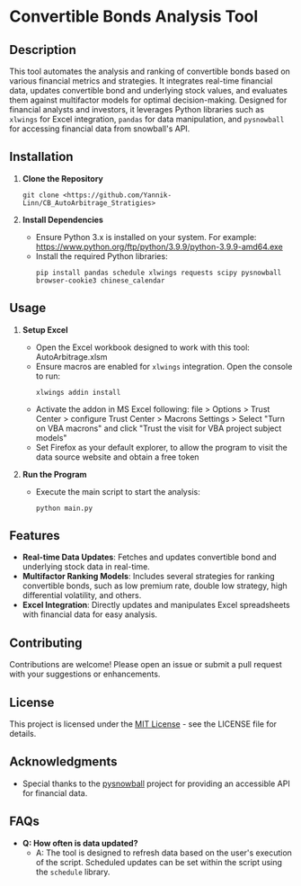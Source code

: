 # Convertible Bonds Analysis Tool

## Description
This tool automates the analysis and ranking of convertible bonds based on various financial metrics and strategies. It integrates real-time financial data, updates convertible bond and underlying stock values, and evaluates them against multifactor models for optimal decision-making. Designed for financial analysts and investors, it leverages Python libraries such as `xlwings` for Excel integration, `pandas` for data manipulation, and `pysnowball` for accessing financial data from snowball's API.

## Installation

1. **Clone the Repository**
   ```
   git clone <https://github.com/Yannik-Linn/CB_AutoArbitrage_Stratigies>
   ```
   
2. **Install Dependencies**
   - Ensure Python 3.x is installed on your system. For example:
     https://www.python.org/ftp/python/3.9.9/python-3.9.9-amd64.exe
   - Install the required Python libraries:
     ```
     pip install pandas schedule xlwings requests scipy pysnowball browser-cookie3 chinese_calendar
     ```

## Usage

1. **Setup Excel**
   - Open the Excel workbook designed to work with this tool: AutoArbitrage.xlsm
   - Ensure macros are enabled for `xlwings` integration. Open the console to run:
     ```
     xlwings addin install
     ```
   - Activate the addon in MS Excel following: file >  Options > Trust Center > configure Trust Center > Macrons Settings > Select "Turn on VBA macrons" and click "Trust the visit for VBA project subject models"
   - Set Firefox as your default explorer, to allow the program to visit the data source website and obtain a free token

2. **Run the Program**
   - Execute the main script to start the analysis:
     ```
     python main.py
     ```

## Features
- **Real-time Data Updates**: Fetches and updates convertible bond and underlying stock data in real-time.
- **Multifactor Ranking Models**: Includes several strategies for ranking convertible bonds, such as low premium rate, double low strategy, high differential volatility, and others.
- **Excel Integration**: Directly updates and manipulates Excel spreadsheets with financial data for easy analysis.

## Contributing
Contributions are welcome! Please open an issue or submit a pull request with your suggestions or enhancements.

## License
This project is licensed under the [MIT License](LICENSE.md) - see the LICENSE file for details.

## Acknowledgments
- Special thanks to the [pysnowball](https://github.com/uname-yang/pysnowball) project for providing an accessible API for financial data.

## FAQs
- **Q: How often is data updated?**
  - A: The tool is designed to refresh data based on the user's execution of the script. Scheduled updates can be set within the script using the `schedule` library.
